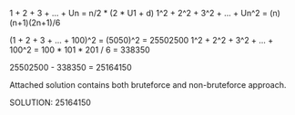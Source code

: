 1 + 2 + 3 + ... + Un = n/2 * (2 * U1 + d)
1^2 + 2^2 + 3^2 + ... + Un^2  = (n)(n+1)(2n+1)/6

(1 + 2 + 3 + ... + 100)^2 = (5050)^2 = 25502500
1^2 + 2^2 + 3^2 + ... + 100^2 = 100 * 101 * 201 / 6 = 338350

25502500 - 338350 = 25164150

Attached solution contains both bruteforce and non-bruteforce approach.

SOLUTION: 25164150
